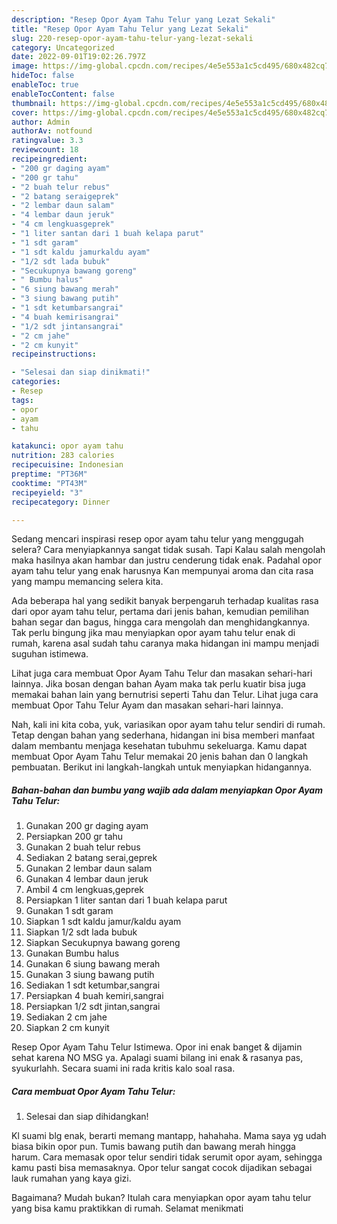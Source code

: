 ```yaml
---
description: "Resep Opor Ayam Tahu Telur yang Lezat Sekali"
title: "Resep Opor Ayam Tahu Telur yang Lezat Sekali"
slug: 220-resep-opor-ayam-tahu-telur-yang-lezat-sekali
category: Uncategorized
date: 2022-09-01T19:02:26.797Z
image: https://img-global.cpcdn.com/recipes/4e5e553a1c5cd495/680x482cq70/opor-ayam-tahu-telur-foto-resep-utama.jpg
hideToc: false
enableToc: true
enableTocContent: false
thumbnail: https://img-global.cpcdn.com/recipes/4e5e553a1c5cd495/680x482cq70/opor-ayam-tahu-telur-foto-resep-utama.jpg
cover: https://img-global.cpcdn.com/recipes/4e5e553a1c5cd495/680x482cq70/opor-ayam-tahu-telur-foto-resep-utama.jpg
author: Admin
authorAv: notfound
ratingvalue: 3.3
reviewcount: 18
recipeingredient:
- "200 gr daging ayam"
- "200 gr tahu"
- "2 buah telur rebus"
- "2 batang seraigeprek"
- "2 lembar daun salam"
- "4 lembar daun jeruk"
- "4 cm lengkuasgeprek"
- "1 liter santan dari 1 buah kelapa parut"
- "1 sdt garam"
- "1 sdt kaldu jamurkaldu ayam"
- "1/2 sdt lada bubuk"
- "Secukupnya bawang goreng"
- " Bumbu halus"
- "6 siung bawang merah"
- "3 siung bawang putih"
- "1 sdt ketumbarsangrai"
- "4 buah kemirisangrai"
- "1/2 sdt jintansangrai"
- "2 cm jahe"
- "2 cm kunyit"
recipeinstructions:

- "Selesai dan siap dinikmati!"
categories:
- Resep
tags:
- opor
- ayam
- tahu

katakunci: opor ayam tahu 
nutrition: 283 calories
recipecuisine: Indonesian
preptime: "PT36M"
cooktime: "PT43M"
recipeyield: "3"
recipecategory: Dinner

---
```



Sedang mencari inspirasi resep opor ayam tahu telur yang menggugah selera? Cara menyiapkannya sangat tidak susah. Tapi Kalau salah mengolah maka hasilnya akan hambar dan justru cenderung tidak enak. Padahal opor ayam tahu telur yang enak harusnya Kan mempunyai aroma dan cita rasa yang mampu memancing selera kita.


Ada beberapa hal yang sedikit banyak berpengaruh terhadap kualitas rasa dari opor ayam tahu telur, pertama dari jenis bahan, kemudian pemilihan bahan segar dan bagus, hingga cara mengolah dan menghidangkannya. Tak perlu bingung jika mau menyiapkan opor ayam tahu telur enak di rumah, karena asal sudah tahu caranya maka hidangan ini mampu menjadi suguhan istimewa.

Lihat juga cara membuat Opor Ayam Tahu Telur dan masakan sehari-hari lainnya. Jika bosan dengan bahan Ayam maka tak perlu kuatir bisa juga memakai bahan lain yang bernutrisi seperti Tahu dan Telur. Lihat juga cara membuat Opor Tahu Telur Ayam dan masakan sehari-hari lainnya.


Nah, kali ini kita coba, yuk, variasikan opor ayam tahu telur sendiri di rumah. Tetap dengan bahan yang sederhana, hidangan ini bisa memberi manfaat dalam membantu menjaga kesehatan tubuhmu sekeluarga. Kamu dapat membuat Opor Ayam Tahu Telur memakai 20 jenis bahan dan 0 langkah pembuatan. Berikut ini langkah-langkah untuk menyiapkan hidangannya.

<!--inarticleads1-->

##### Bahan-bahan dan bumbu yang wajib ada dalam menyiapkan Opor Ayam Tahu Telur:

1. Gunakan 200 gr daging ayam
1. Persiapkan 200 gr tahu
1. Gunakan 2 buah telur rebus
1. Sediakan 2 batang serai,geprek
1. Gunakan 2 lembar daun salam
1. Gunakan 4 lembar daun jeruk
1. Ambil 4 cm lengkuas,geprek
1. Persiapkan 1 liter santan dari 1 buah kelapa parut
1. Gunakan 1 sdt garam
1. Siapkan 1 sdt kaldu jamur/kaldu ayam
1. Siapkan 1/2 sdt lada bubuk
1. Siapkan Secukupnya bawang goreng
1. Gunakan  Bumbu halus
1. Gunakan 6 siung bawang merah
1. Gunakan 3 siung bawang putih
1. Sediakan 1 sdt ketumbar,sangrai
1. Persiapkan 4 buah kemiri,sangrai
1. Persiapkan 1/2 sdt jintan,sangrai
1. Sediakan 2 cm jahe
1. Siapkan 2 cm kunyit


Resep Opor Ayam Tahu Telur Istimewa. Opor ini enak banget &amp; dijamin sehat karena NO MSG ya. Apalagi suami bilang ini enak &amp; rasanya pas, syukurlahh. Secara suami ini rada kritis kalo soal rasa. 

<!--inarticleads2-->

##### Cara membuat Opor Ayam Tahu Telur:


1. Selesai dan siap dihidangkan!

Kl suami blg enak, berarti memang mantapp, hahahaha. Mama saya yg udah biasa bikin opor pun. Tumis bawang putih dan bawang merah hingga harum. Cara memasak opor telur sendiri tidak serumit opor ayam, sehingga kamu pasti bisa memasaknya. Opor telur sangat cocok dijadikan sebagai lauk rumahan yang kaya gizi. 

Bagaimana? Mudah bukan? Itulah cara menyiapkan opor ayam tahu telur yang bisa kamu praktikkan di rumah. Selamat menikmati
